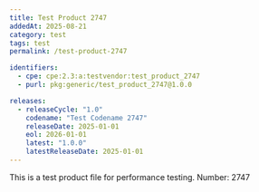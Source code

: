 ```yaml
---
title: Test Product 2747
addedAt: 2025-08-21
category: test
tags: test
permalink: /test-product-2747

identifiers:
  - cpe: cpe:2.3:a:testvendor:test_product_2747
  - purl: pkg:generic/test_product_2747@1.0.0

releases:
  - releaseCycle: "1.0"
    codename: "Test Codename 2747"
    releaseDate: 2025-01-01
    eol: 2026-01-01
    latest: "1.0.0"
    latestReleaseDate: 2025-01-01
---
```


This is a test product file for performance testing. Number: 2747

